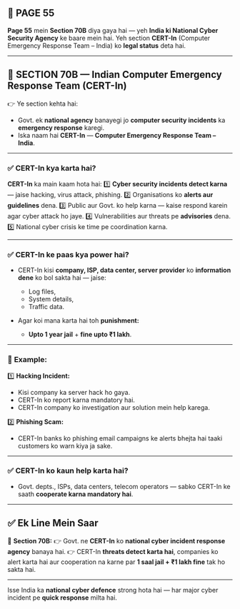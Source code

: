 ## 📄 **PAGE 55**

**Page 55** mein **Section 70B** diya gaya hai — yeh **India ki National Cyber Security Agency** ke baare mein hai.
Yeh section **CERT-In** (Computer Emergency Response Team – India) ko **legal status** deta hai.

---

## 🔹 **SECTION 70B — Indian Computer Emergency Response Team (CERT-In)**

👉 Ye section kehta hai:

* Govt. ek **national agency** banayegi jo **computer security incidents** ka **emergency response** karegi.
* Iska naam hai **CERT-In** — **Computer Emergency Response Team – India**.

---

### ✅ **CERT-In kya karta hai?**

**CERT-In** ka main kaam hota hai:
1️⃣ **Cyber security incidents detect karna** — jaise hacking, virus attack, phishing.
2️⃣ Organisations ko **alerts aur guidelines** dena.
3️⃣ Public aur Govt. ko help karna — kaise respond karein agar cyber attack ho jaye.
4️⃣ Vulnerabilities aur threats pe **advisories** dena.
5️⃣ National cyber crisis ke time pe coordination karna.

---

### ✅ **CERT-In ke paas kya power hai?**

* CERT-In kisi **company, ISP, data center, server provider** ko **information dene** ko bol sakta hai — jaise:

  * Log files,
  * System details,
  * Traffic data.

* Agar koi mana karta hai toh **punishment:**

  * **Upto 1 year jail** + **fine upto ₹1 lakh**.

---

### 🧩 **Example:**

1️⃣ **Hacking Incident:**

* Kisi company ka server hack ho gaya.
* CERT-In ko report karna mandatory hai.
* CERT-In company ko investigation aur solution mein help karega.

2️⃣ **Phishing Scam:**

* CERT-In banks ko phishing email campaigns ke alerts bhejta hai taaki customers ko warn kiya ja sake.

---

### ✅ **CERT-In ko kaun help karta hai?**

* Govt. depts., ISPs, data centers, telecom operators — sabko CERT-In ke saath **cooperate karna mandatory hai**.

---

## ✅ **Ek Line Mein Saar**

📌 **Section 70B:**
👉 Govt. ne **CERT-In** ko **national cyber incident response agency** banaya hai.
👉 CERT-In **threats detect karta hai**, companies ko alert karta hai aur cooperation na karne par **1 saal jail + ₹1 lakh fine** tak ho sakta hai.

---

Isse India ka **national cyber defence** strong hota hai — har major cyber incident pe **quick response** milta hai.
